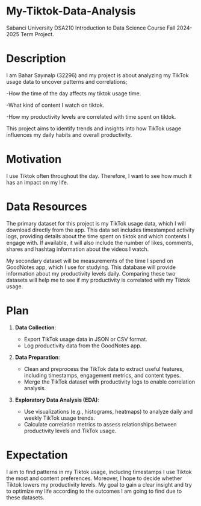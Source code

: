 # My-Tiktok-Data-Analysis
Sabanci University DSA210 Introduction to Data Science Course Fall 2024-2025 Term Project.

# Description
I am Bahar Sayınalp (32296) and my project is about analyzing my TikTok usage data to uncover patterns and correlations;


  -How the time of the day affects my tiktok usage time.
  
  -What kind of content I watch on tiktok.
  
  -How my productivity levels are correlated with time spent on tiktok.

This project aims to identify trends and insights into how TikTok usage influences my daily habits and overall productivity.

# Motivation
I use Tiktok often throughout the day. Therefore, I want to see how much it has an impact on my life.

# Data Resources
The primary dataset for this project is my TikTok usage data, which I will download directly from the app. This data set includes timestamped activity logs, providing details about the time spent on tiktok and which contents I engage with. If available, it will also include the number of likes, comments, shares and hashtag information about the videos I watch. 

My secondary dataset will be measurements of the time I spend on GoodNotes app, which I use for studying. This database will provide information about my productivity levels daily. Comparing these two datasets will help me to see if my productivity is correlated with my Tiktok usage.
  
# Plan
1. **Data Collection**:  
   - Export TikTok usage data in JSON or CSV format.  
   - Log productivity data from the GoodNotes app.  

2. **Data Preparation**:  
   - Clean and preprocess the TikTok data to extract useful features, including timestamps, engagement metrics, and content types.  
   - Merge the TikTok dataset with productivity logs to enable correlation analysis.  

3. **Exploratory Data Analysis (EDA)**:  
   - Use visualizations (e.g., histograms, heatmaps) to analyze daily and weekly TikTok usage trends.  
   - Calculate correlation metrics to assess relationships between productivity levels and TikTok usage.  

# Expectation
I aim to find patterns in my Tiktok usage, including timestamps I use Tiktok the most and content preferences. Moreover, I hope to decide whether Tiktok lowers my productivity levels. My goal to gain a clear insight and try to optimize my life according to the outcomes I am going to find due to these datasets.

